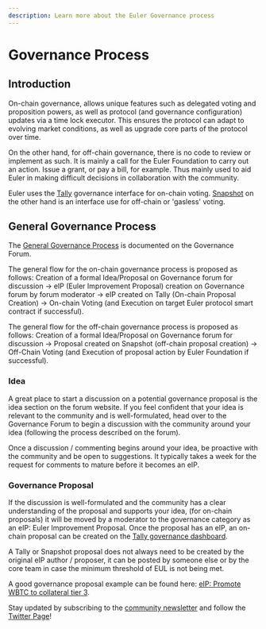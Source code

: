 ```yaml
---
description: Learn more about the Euler Governance process
---
```


# Governance Process

## Introduction

On-chain governance, allows unique features such as delegated voting and proposition powers, as well as protocol (and governance configuration) updates via a time lock executor. 
This ensures the protocol can adapt to evolving market conditions, as well as upgrade core parts of the protocol over time.

On the other hand, for off-chain governance, there is no code to review or implement as such. It is mainly a call for the Euler Foundation to carry out an action. Issue a grant, or pay a bill, for example. Thus mainly used to aid Euler in making difficult decisions in collaboration with the community. 

Euler uses the [Tally](https://www.tally.xyz/governance/eip155:1:0xd8E2114f6bCbaee83CDEB1bD6650a28BBcF144D5) governance interface for on-chain voting. [Snapshot](https://snapshot.org/#/eulerdao.eth/proposal/0x3b4b7e79c40df6860e7d612bdccc4969753e283dfd84673dc5fc4d201abcb317) on the other hand is an interface use for off-chain or 'gasless' voting. 



## General Governance Process 
The [General Governance Process](https://forum.euler.finance/t/welcome-to-the-euler-governance-forum/7) is documented on the Governance Forum.

The general flow for the on-chain governance process is proposed as follows:
Creation of a formal Idea/Proposal on Governance forum for discussion → eIP (Euler Improvement Proposal) creation on Governance forum by forum moderator → eIP created on Tally (On-chain Proposal Creation) → On-chain Voting (and Execution on target Euler protocol smart contract if successful).

The general flow for the off-chain governance process is proposed as follows:
Creation of a formal Idea/Proposal on Governance forum for discussion → Proposal created on Snapshot (off-chain proposal creation) → Off-Chain Voting (and Execution of proposal action by Euler Foundation if successful).


### Idea
A great place to start a discussion on a potential governance proposal is the idea section on the forum website. If you feel confident that your idea is relevant to the community and is well-formulated, head over to the Governance Forum to begin a discussion with the community around your idea (following the process described on the forum). 

Once a discussion / commenting begins around your idea, be proactive with the community and be open to suggestions. It typically takes a week for the request for comments to mature before it becomes an eIP.

### Governance Proposal
If the discussion is well-formulated and the community has a clear understanding of the proposal and supports your idea, (for on-chain proposals) it will be moved by a moderator to the governance category as an eIP: Euler Improvement Proposal. Once the proposal has an eIP, an on-chain proposal can be created on the [Tally governance dashboard](https://www.tally.xyz/governance/eip155:1:0xd8E2114f6bCbaee83CDEB1bD6650a28BBcF144D5).

A Tally or Snapshot proposal does not always need to be created by the original eIP author / proposer, it can be posted by someone else or by the core team in case the minimum threshold of EUL is not being met.

A good governance proposal example can be found here: [eIP: Promote WBTC to collateral tier 3](https://forum.euler.finance/t/eip-1-promote-wbtc-to-collateral-tier/27).

Stay updated by subscribing to the [community newsletter](https://newsletter.euler.finance/) and follow the [Twitter Page](https://twitter.com/eulerfinance)!
